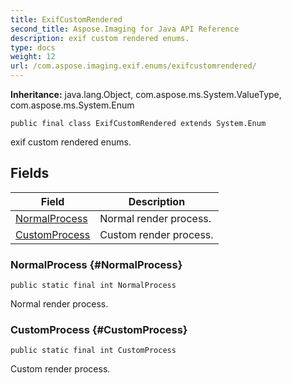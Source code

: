 ```yaml
---
title: ExifCustomRendered
second_title: Aspose.Imaging for Java API Reference
description: exif custom rendered enums.
type: docs
weight: 12
url: /com.aspose.imaging.exif.enums/exifcustomrendered/
---
```

**Inheritance:**
java.lang.Object, com.aspose.ms.System.ValueType, com.aspose.ms.System.Enum
```
public final class ExifCustomRendered extends System.Enum
```

exif custom rendered enums.
## Fields

| Field | Description |
| --- | --- |
| [NormalProcess](#NormalProcess) | Normal render process. |
| [CustomProcess](#CustomProcess) | Custom render process. |
### NormalProcess {#NormalProcess}
```
public static final int NormalProcess
```


Normal render process.

### CustomProcess {#CustomProcess}
```
public static final int CustomProcess
```


Custom render process.


